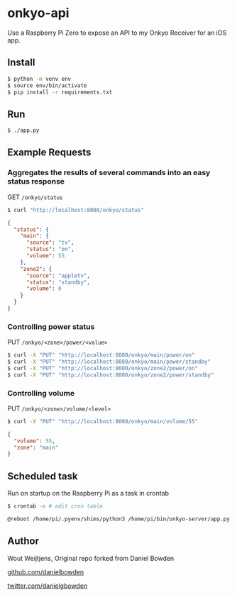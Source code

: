 # onkyo-api

Use a Raspberry Pi Zero to expose an API to my Onkyo Receiver for an iOS app.

## Install

```sh
$ python -m venv env
$ source env/bin/activate
$ pip install -r requirements.txt
```

## Run
```sh
$ ./app.py
```

## Example Requests
### Aggregates the results of several commands into an easy status response
GET `/onkyo/status`
```sh
$ curl "http://localhost:8080/onkyo/status"
```

```json
{
  "status": {
    "main": {
      "source": "tv",
      "status": "on",
      "volume": 55
    },
    "zone2": {
      "source": "appletv",
      "status": "standby",
      "volume": 0
    }
  }
}
```

### Controlling power status
PUT `/onkyo/<zone>/power/<value>`
```sh
$ curl -X "PUT" "http://localhost:8080/onkyo/main/power/on"
$ curl -X "PUT" "http://localhost:8080/onkyo/main/power/standby"
$ curl -X "PUT" "http://localhost:8080/onkyo/zone2/power/on"
$ curl -X "PUT" "http://localhost:8080/onkyo/zone2/power/standby"
```

### Controlling volume
PUT `/onkyo/<zone>/volume/<level>`
```sh
$ curl -X "PUT" "http://localhost:8080/onkyo/main/volume/55"
```

```json
{
  "volume": 55,
  "zone": "main"
}
```

## Scheduled task
Run on startup on the Raspberry Pi as a task in crontab
```sh
$ crontab -e # edit cron table

@reboot /home/pi/.pyenv/shims/python3 /home/pi/bin/onkyo-server/app.py > /home/pi/logs/onkyo-server.log 2>&1 &
```

## Author

Wout Weijtjens, Original repo forked from Daniel Bowden

[github.com/danielbowden](https://github.com/danielbowden)

[twitter.com/danielgbowden](https://twitter.com/danielgbowden)

